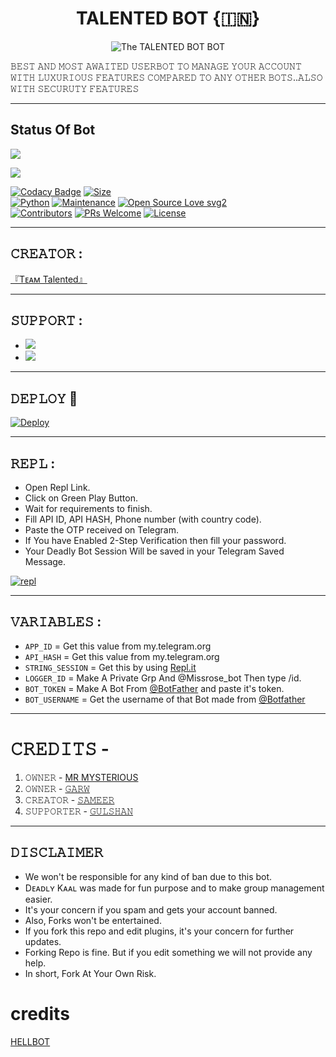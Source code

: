 <h1 align="center">
<b>TALENTED BOT {🇮🇳}</b>
</h1>
<p align="center">
  <img src="https://https://telegra.ph/file/6f2b5ed01a48ffc7d425f.jpg" alt="The TALENTED BOT BOT">

𝙱𝙴𝚂𝚃  𝙰𝙽𝙳  𝙼𝙾𝚂𝚃  𝙰𝚆𝙰𝙸𝚃𝙴𝙳  𝚄𝚂𝙴𝚁𝙱𝙾𝚃  𝚃𝙾  𝙼𝙰𝙽𝙰𝙶𝙴  𝚈𝙾𝚄𝚁  𝙰𝙲𝙲𝙾𝚄𝙽𝚃 𝚆𝙸𝚃𝙷 𝙻𝚄𝚇𝚄𝚁𝙸𝙾𝚄𝚂 𝙵𝙴𝙰𝚃𝚄𝚁𝙴𝚂 𝙲𝙾𝙼𝙿𝙰𝚁𝙴𝙳 𝚃𝙾 𝙰𝙽𝚈 𝙾𝚃𝙷𝙴𝚁 𝙱𝙾𝚃𝚂..𝙰𝙻𝚂𝙾 𝚆𝙸𝚃𝙷 𝚂𝙴𝙲𝚄𝚁𝚄𝚃𝚈 𝙵𝙴𝙰𝚃𝚄𝚁𝙴𝚂 </p>

-----

## Status Of Bot 

<p align="left"><a href="https://github.com/franxqueen/talented-bot/network/members"><img src="https://img.shields.io/github/forks/TALENTED-BOT/TALENTED-BOT?label=Forks&logoColor=Black&style=social"></a><p align="left"><a href="https://github.com/TALENTED-BOT/TALENTED-BOT/stargazers"><img src="https://img.shields.io/github/stars/TALENTED-BOT/TALENTED-BOT?logoColor=Blue&style=social"></a><p align="left"><a href="https://github.com/TALENTED-BOT/TALENTED-BOT"></a><p align="left"><a href="https://github.com/TALENTED-BOT/TALENTED-BOT?"></

[![Codacy Badge](https://api.codacy.com/project/badge/Grade/f7c51539e67b483bb8d7749acca51d3a)](https://app.codacy.com/gh/TALENTED-BOT/TALENTED-BOT?utm_source=github.com&utm_medium=referral&utm_content=TALENTED-BOT/TALENTED-BOT&utm_campaign=Badge_Grade_Settings)
[![Size](https://img.shields.io/github/repo-size/TALENTED-BOT/TALENTED-BOT?style=flat-square&color=green)](https://github.com/TALENTED-BOT/TALENTED-BOT/)   
[![Python](https://img.shields.io/badge/Python-v3.9-blue)](https://www.python.org/)
[![Maintenance](https://img.shields.io/badge/Maintained%3F-yes-green.svg)](https://github.com/TALENTED-BOT/TALENTED-BOT/graphs/commit-activity)
[![Open Source Love svg2](https://badges.frapsoft.com/os/v2/open-source.svg?v=103)](https://github.com/TALENTED-BOT/TALENTED-BOT)   
[![Contributors](https://img.shields.io/github/contributors/TALENTED-BOT/TALENTED-BOT?style=flat-square&color=green)](https://github.com/TALENTED-BOT/TALENTED-BOT/graphs/contributors)
[![PRs Welcome](https://img.shields.io/badge/PRs-welcome-brightgreen.svg?style=flat-square)](https://makeapullrequest.com)
[![License](https://img.shields.io/badge/License-AGPL-blue)](https://github.com/TALENTED-BOT/TALENTED-BOT/blob/main/LICENSE)

------

## 𝙲𝚁𝙴𝙰𝚃𝙾𝚁 : 
[『Tᴇᴀᴍ Talented』](https://t.me/mysterious_empire)

---------------

## 𝚂𝚄𝙿𝙿𝙾𝚁𝚃 :

- <a href="https://t.me/TALENTED_USERBOT"><img src="https://img.shields.io/badge/Join-SUPPORT%20GROUP-red.svg?logo=Telegram"></a>
- <a href="https://t.me/mysterious_empire"><img src="https://img.shields.io/badge/Join-SUPPORT%20CHANNEL-red.svg?logo=Telegram"></a>

-------------------------------------------------

## 𝙳𝙴𝙿𝙻𝙾𝚈  🚀

[![Deploy](https://telegra.ph/file/0eb22051107b293466d50.jpg)](https://heroku.com/deploy?template=https://github.com/TALENTED-BOT/TALENTED-BOT)

------------------------------------------------
## 𝚁𝙴𝙿𝙻 :                

- Open Repl Link.
- Click on Green Play Button.
- Wait for requirements to finish.
- Fill API ID, API HASH, Phone number (with country code).
- Paste the OTP received on Telegram.
- If You have Enabled 2-Step Verification then fill your password.
- Your Deadly Bot Session Will be saved in your Telegram Saved Message.

[![repl]()](https://replit.com/@franxqueen/TALENTED-SESSION)
    
-------------------------------------------------
## 𝚅𝙰𝚁𝙸𝙰𝙱𝙻𝙴𝚂 :
                            
- `APP_ID`  =  Get this value from my.telegram.org
- `API_HASH`  =  Get this value from my.telegram.org
- `STRING_SESSION`  =  Get this by using [Repl.it](https://replit.com/@sameerpanthi/DEADLY-FIGHTERS-BOT#main.py)
- `LOGGER_ID`  =  Make A Private Grp And @Missrose_bot Then type /id.
- `BOT_TOKEN`  =  Make A Bot From [@BotFather](https://t.me/botfather) and paste it's token.
- `BOT_USERNAME`  =  Get the username of that Bot made from [@Botfather](https://t.me/botfather)
------------
# 𝙲𝚁𝙴𝙳𝙸𝚃𝚂 - 

1) 𝙾𝚆𝙽𝙴𝚁 - [MR MYSTERIOUS](t.me/@MY5T3R10U5_X)
2) 𝙾𝚆𝙽𝙴𝚁 - [𝙶𝙰𝚁𝚆](www.github.com/fran_x_queen)
3) 𝙲𝚁𝙴𝙰𝚃𝙾𝚁 - [𝚂𝙰𝙼𝙴𝙴𝚁](t.me/fran_x_queen)
4) 𝚂𝚄𝙿𝙿𝙾𝚁𝚃𝙴𝚁 - [𝙶𝚄𝙻𝚂𝙷𝙰𝙽](t.me/@MY5T3R10U5_X)
------
                                                                                             
## 𝙳𝙸𝚂𝙲𝙻𝙰𝙸𝙼𝙴𝚁 


- We won't be responsible for any kind of ban due to this bot.
- Dᴇᴀᴅʟʏ Kᴀᴀʟ was made for fun purpose and to make group management easier.
- It's your concern if you spam and gets your account banned.
- Also, Forks won't be entertained.
- If you fork this repo and edit plugins, it's your concern for further updates.
- Forking Repo is fine. But if you edit something we will not provide any help.
- In short, Fork At Your Own Risk.



# credits

[HELLBOT](https://github.com/The-HellBot/HellBot)

